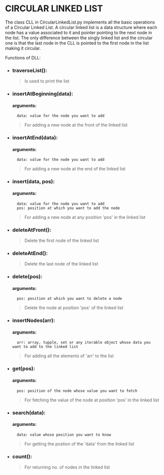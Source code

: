 # CIRCULAR LINKED LIST

The class CLL in CircularLinkedList.py implements all the basic operations of a Circular Linked List. A circular linked list is a data structure where each node has a value associated to it and pointer pointing to the next node in the list. The only difference between the singly linked list and the circular one is that the last node in the CLL is pointed to the first node in the list making it circular.

Functions of DLL:
* ### traverseList(): 
	> Is used to print the list

* ### insertAtBeginning(data): 
	#### arguments:
		data: value for the node you want to add
	> For adding a new node at the front of the linked list

* ### insertAtEnd(data):
	#### arguments:
		data: value for the node you want to add
	> For adding a new node at the end of the linked list

* ### insert(data, pos):
	#### arguments:
		data: value for the node you want to add
		pos: position at which you want to add the node
	> For adding a new node at any position 'pos' in the linked list

* ### deleteAtFront():
	> Delete the first node of the linked list

* ### deleteAtEnd():
	> Delete the last node of the linked list

* ### delete(pos):
	#### arguments: 
		pos: position at which you want to delete a node
	> Delete the node at position 'pos' of the linked list

* ### insertNodes(arr):
	#### arguments:
		arr: array, tupple, set or any iterable object whose data you want to add to the linked list
	> For adding all the elements of 'arr' to the list

* ### get(pos):
	#### arguments:
		pos: position of the node whose value you want to fetch
	> For fetching the value of the node at position 'pos' in the linked list

* ### search(data):
	#### arguments:
		data: value whose position you want to know
	> For getting the postion of the 'data' from the linked list

* ### count():
	> For returning no. of nodes in the linked list